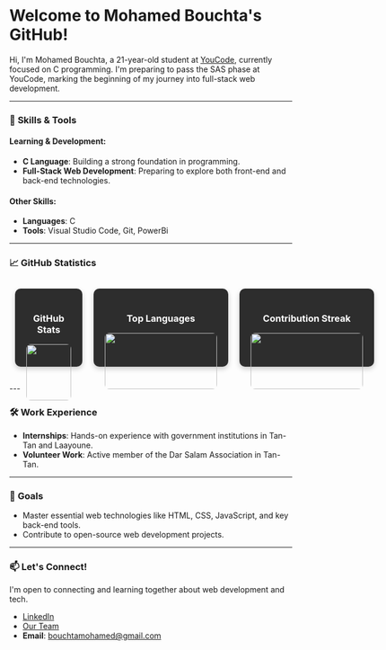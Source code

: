 # Welcome to Mohamed Bouchta's GitHub!

Hi, I'm Mohamed Bouchta, a 21-year-old student at [YouCode](https://youcode.ma/), currently focused on C programming. I'm preparing to pass the SAS phase at YouCode, marking the beginning of my journey into full-stack web development.

---

### 🧠 **Skills & Tools**

#### **Learning & Development:**
- **C Language**: Building a strong foundation in programming.
- **Full-Stack Web Development**: Preparing to explore both front-end and back-end technologies.

#### **Other Skills:**
- **Languages**: C
- **Tools**: Visual Studio Code, Git, PowerBi

---

### 📈 **GitHub Statistics**
<div style="display: flex; justify-content: space-around; margin: 20px 0;">

  <div style="flex: 1; min-width: 80px; margin: 10px; border-radius: 10px; background-color: #2d2d2d; padding: 20px; color: #fff; box-shadow: 0 4px 10px rgba(0, 0, 0, 0.2);">
    <h3 style="text-align: center;">GitHub Stats</h3>
    <img src="https://github-readme-stats.vercel.app/api?username=bouchta65&show_icons=true&theme=radical&hide_title=true&hide_rank=true&hide_border=true&line_height=25&icon_color=ffbb00&title_color=ffbb00" style="width: 100%; border-radius: 8px;"/>
  </div>

  <div style="flex: 1; min-width: 200px; margin: 10px; border-radius: 10px; background-color: #2d2d2d; padding: 20px; color: #fff; box-shadow: 0 4px 10px rgba(0, 0, 0, 0.2);">
    <h3 style="text-align: center;">Top Languages</h3>
    <img src="https://github-readme-stats.vercel.app/api/top-langs/?username=bouchta65&layout=compact&theme=radical&hide_border=true" style="width: 100%; border-radius: 8px;"/>
  </div>

  <div style="flex: 1; min-width: 200px; margin: 10px; border-radius: 10px; background-color: #2d2d2d; padding: 20px; color: #fff; box-shadow: 0 4px 10px rgba(0, 0, 0, 0.2);">
    <h3 style="text-align: center;">Contribution Streak</h3>
    <img src="https://streak-stats.demolab.com/?user=bouchta65&theme=radical&hide_border=true" style="width: 100%; border-radius: 8px;"/>
  </div>

</div>
---

### 🛠️ **Work Experience**
- **Internships**: Hands-on experience with government institutions in Tan-Tan and Laayoune.
- **Volunteer Work**: Active member of the Dar Salam Association in Tan-Tan.

---

### 🚀 **Goals**
- Master essential web technologies like HTML, CSS, JavaScript, and key back-end tools.
- Contribute to open-source web development projects.

---

### 📫 **Let's Connect!**
I'm open to connecting and learning together about web development and tech.

- [LinkedIn](https://www.linkedin.com/in/mohamed-bouchta-71082a286/)
- [Our Team](https://www.maeil.team/)
- **Email**: bouchtamohamed@gmail.com

